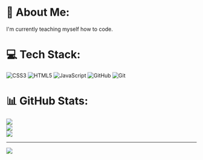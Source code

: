 # 💫 About Me:
I'm currently teaching myself how to code.<br>


# 💻 Tech Stack:
![CSS3](https://img.shields.io/badge/css3-%231572B6.svg?style=for-the-badge&logo=css3&logoColor=white) ![HTML5](https://img.shields.io/badge/html5-%23E34F26.svg?style=for-the-badge&logo=html5&logoColor=white) ![JavaScript](https://img.shields.io/badge/javascript-%23323330.svg?style=for-the-badge&logo=javascript&logoColor=%23F7DF1E) ![GitHub](https://img.shields.io/badge/github-%23121011.svg?style=for-the-badge&logo=github&logoColor=white) ![Git](https://img.shields.io/badge/git-%23F05033.svg?style=for-the-badge&logo=git&logoColor=white)
# 📊 GitHub Stats:
![](https://github-readme-stats.vercel.app/api?username=churchil-se&theme=dark&hide_border=false&include_all_commits=true&count_private=true)<br/>
![](https://github-readme-streak-stats.herokuapp.com/?user=churchil-se&theme=dark&hide_border=false)<br/>
![](https://github-readme-stats.vercel.app/api/top-langs/?username=churchil-se&theme=dark&hide_border=false&include_all_commits=true&count_private=true&layout=compact)

---
[![](https://visitcount.itsvg.in/api?id=churchil-se&icon=0&color=0)](https://visitcount.itsvg.in)

<!-- Proudly created with GPRM ( https://gprm.itsvg.in ) -->
